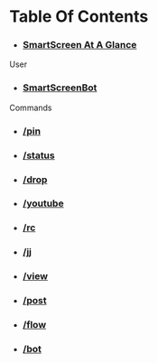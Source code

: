 # Table Of Contents


 
 * ### [SmartScreen At A Glance](preface.md)
 
 User
 
 * ### [SmartScreenBot](ssbot.md)
 
 Commands
 
 * ### [/pin](pin.md)
 * ### [/status](status.md)
 * ### [/drop](drop.md)
 * ### [/youtube](yutub.md)
 * ### [/rc](rc.md)
 * ### [/jj](jj.md)
 * ### [/view](view.md)
 * ### [/post](post.md)
 * ### [/flow](flow.md)
 * ### [/bot](bot.md)
